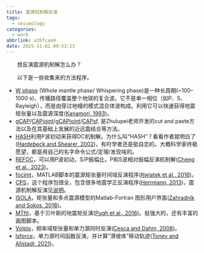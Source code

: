 ```yaml
---
title: 震源机制解反演
tags:
  - seismology
categories:
  - work
abbrlink: a35fcaa9
date: 2025-11-01 09:53:23
---
```

&emsp;&emsp;想反演震源机制解怎么办？
<!--less-->
&emsp;&emsp;以下是一些收集来的方法程序。
- [W phase](https://github.com/GeoscienceAustralia/ga-wphase) (Whole mantle phase/ Whispering phase)是一种长周期(~100–1000 s)、传播路径覆盖整个地球的复合波。它不是单一相位（如P、S、Rayleigh），而是由穿过地幔的模式混合体波构成。利用它可以快速获得地震矩张量以及震源深度([Kanamori, 1993](https://agupubs.onlinelibrary.wiley.com/doi/10.1029/93GL01883))。
- [gCAP](https://www.eas.slu.edu/People/LZhu/home.html)/[CAPjoint](https://github.com/bqpseismology/CAPjoint)/[gCAPjoint](https://github.com/bqpseismology/gCAPjoint)/[CAPsf](https://pubs.geoscienceworld.org/ssa/srl/article-abstract/91/3/1820/583391/Inversion-of-Source-Mechanisms-for-Single-Force?redirectedFrom=fulltext). 是Zhulupei老师开发的cut and paste方法以及在其基础上发展的近远震结合等方法。
- [HASH](https://www.usgs.gov/node/279393)利用P波初动来获得DC机制解。为什么叫“HASH”？看看作者就明白了([Hardebeck and Shearer, 2002](https://pubs.geoscienceworld.org/ssa/bssa/article-abstract/92/6/2264/103015/A-New-Method-for-Determining-First-Motion-Focal?redirectedFrom=fulltext))，有时学者还是挺自恋的。大概科学家终极愿望，都是用自己的名字命令公式/定理/发现啥的。
- [REFOC](https://agupubs.onlinelibrary.wiley.com/doi/full/10.1029/2022JB025006)，可以用P波初动，S/P振幅比，P和S波相对振幅反演机制解([Cheng et al., 2023](https://agupubs.onlinelibrary.wiley.com/doi/full/10.1029/2022JB025006))。
- [focimt](https://www.induced.pl/software/focimt)，MATLAB脚本的震源矩张量时间域反演程序([Kwiatek et al., 2016](https://pubs.geoscienceworld.org/ssa/srl/article-abstract/87/4/964/314136/HybridMT-A-MATLAB-Shell-Environment-Package-for?redirectedFrom=fulltext))。
- [CPS](https://rbherrmann.github.io/ComputerProgramsSeismology/index.html)，这个程序包很全，包含很多地震学正反演程序([Herrmann, 2013](https://pubs.geoscienceworld.org/ssa/srl/article-abstract/84/6/1081/315307/Computer-Programs-in-Seismology-An-Evolving-Tool?redirectedFrom=fulltext))，震源机制解反演见[说明](https://www.eas.slu.edu/eqc/ComputerProgramsSeismology/CPS/CPS330/cps330s.pdf)。
- [ISOLA](http://seismo.geology.upatras.gr/isola/index.html)，矩张量和多点震源模型的Matlab-Fortran 图形用户界面([Zahradník and Sokos, 2018](https://www.semanticscholar.org/paper/ISOLA-Code-for-Multiple-Point-Source-Zahradn%C3%ADk-Sokos/954606454bd9162e52eb6644b90d31f6133f9e0e))。
- [MTfit](https://djpugh.github.io/MTfit/)，基于贝叶斯的地震矩反演([Pugh et al., 2016](https://academic.oup.com/gji/article/206/2/1009/2606010))。挺强大的，还有丰富的画图脚本。
- [Volpis](http://www.spice-rtn.org/library/software/volpis.html)，频率域矩张量和单力源同时反演([Cesca and Dahm, 2008](https://www.sciencedirect.com/science/article/abs/pii/S0098300407001525))。
- [lsforce](https://www.usgs.gov/software/lsforce)，单力源时间函数反演，并计算“滑坡体”移动轨迹([Toney and Allstadt, 2021](https://pubs.geoscienceworld.org/ssa/srl/article-abstract/92/4/2610/596477/lsforce-A-Python-Based-Single-Force-Seismic?redirectedFrom=fulltext))。
